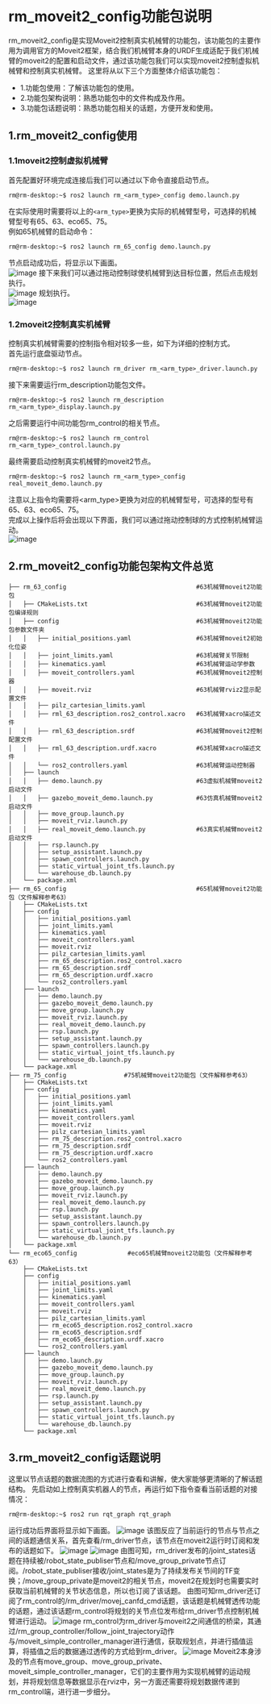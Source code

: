 # rm_moveit2_config功能包说明

rm_moveit2_config是实现Moveit2控制真实机械臂的功能包，该功能包的主要作用为调用官方的Moveit2框架，结合我们机械臂本身的URDF生成适配于我们机械臂的moveit2的配置和启动文件，通过该功能包我们可以实现moveit2控制虚拟机械臂和控制真实机械臂。
这里将从以下三个方面整体介绍该功能包：

* 1.功能包使用：了解该功能包的使用。
* 2.功能包架构说明：熟悉功能包中的文件构成及作用。
* 3.功能包话题说明：熟悉功能包相关的话题，方便开发和使用。

## 1.rm_moveit2_config使用

### 1.1moveit2控制虚拟机械臂

首先配置好环境完成连接后我们可以通过以下命令直接启动节点。

```
rm@rm-desktop:~$ ros2 launch rm_<arm_type>_config demo.launch.py
```

在实际使用时需要将以上的`<arm_type>`更换为实际的机械臂型号，可选择的机械臂型号有65、63、eco65、75。  
例如65机械臂的启动命令：  

```
rm@rm-desktop:~$ ros2 launch rm_65_config demo.launch.py
```

节点启动成功后，将显示以下画面。  
![image](doc/rm_moveit2_config1.png)
接下来我们可以通过拖动控制球使机械臂到达目标位置，然后点击规划执行。  
![image](doc/rm_moveit2_config2.png)
规划执行。  
![image](doc/rm_moveit2_config3.png)

### 1.2moveit2控制真实机械臂

控制真实机械臂需要的控制指令相对较多一些，如下为详细的控制方式。  
首先运行底盘驱动节点。  

```
rm@rm-desktop:~$ ros2 launch rm_driver rm_<arm_type>_driver.launch.py
```

接下来需要运行rm_description功能包文件。

```
rm@rm-desktop:~$ ros2 launch rm_description rm_<arm_type>_display.launch.py
```

之后需要运行中间功能包rm_control的相关节点。

```
rm@rm-desktop:~$ ros2 launch rm_control rm_<arm_type>_control.launch.py
```

最终需要启动控制真实机械臂的moveit2节点。

```
rm@rm-desktop:~$ ros2 launch rm_<arm_type>_config real_moveit_demo.launch.py
```

注意以上指令均需要将<arm_type>更换为对应的机械臂型号，可选择的型号有65、63、eco65、75。  
完成以上操作后将会出现以下界面，我们可以通过拖动控制球的方式控制机械臂运动。  
![image](doc/rm_moveit2_config4.png)

## 2.rm_moveit2_config功能包架构文件总览

```
├── rm_63_config                                    #63机械臂moveit2功能包
│   ├── CMakeLists.txt                              #63机械臂moveit2功能包编译规则
│   ├── config                                      #63机械臂moveit2功能包参数文件夹
│   │   ├── initial_positions.yaml                  #63机械臂moveit2初始化位姿
│   │   ├── joint_limits.yaml                       #63机械臂关节限制
│   │   ├── kinematics.yaml                         #63机械臂运动学参数
│   │   ├── moveit_controllers.yaml                 #63机械臂moveit2控制器
│   │   ├── moveit.rviz                             #63机械臂rviz2显示配置文件
│   │   ├── pilz_cartesian_limits.yaml
│   │   ├── rml_63_description.ros2_control.xacro   #63机械臂xacro描述文件
│   │   ├── rml_63_description.srdf                 #63机械臂moveit2控制配置文件
│   │   ├── rml_63_description.urdf.xacro           #63机械臂xacro描述文件
│   │   └── ros2_controllers.yaml                   #63机械臂运动控制器
│   ├── launch
│   │   ├── demo.launch.py                          #63虚拟机械臂moveit2启动文件
│   │   ├── gazebo_moveit_demo.launch.py            #63仿真机械臂moveit2启动文件
│   │   ├── move_group.launch.py
│   │   ├── moveit_rviz.launch.py
│   │   ├── real_moveit_demo.launch.py              #63真实机械臂moveit2启动文件
│   │   ├── rsp.launch.py
│   │   ├── setup_assistant.launch.py
│   │   ├── spawn_controllers.launch.py
│   │   ├── static_virtual_joint_tfs.launch.py
│   │   └── warehouse_db.launch.py
│   └── package.xml
├── rm_65_config                                    #65机械臂moveit2功能包（文件解释参考63）
│   ├── CMakeLists.txt
│   ├── config
│   │   ├── initial_positions.yaml
│   │   ├── joint_limits.yaml
│   │   ├── kinematics.yaml
│   │   ├── moveit_controllers.yaml
│   │   ├── moveit.rviz
│   │   ├── pilz_cartesian_limits.yaml
│   │   ├── rm_65_description.ros2_control.xacro
│   │   ├── rm_65_description.srdf
│   │   ├── rm_65_description.urdf.xacro
│   │   └── ros2_controllers.yaml
│   ├── launch
│   │   ├── demo.launch.py
│   │   ├── gazebo_moveit_demo.launch.py
│   │   ├── move_group.launch.py
│   │   ├── moveit_rviz.launch.py
│   │   ├── real_moveit_demo.launch.py
│   │   ├── rsp.launch.py
│   │   ├── setup_assistant.launch.py
│   │   ├── spawn_controllers.launch.py
│   │   ├── static_virtual_joint_tfs.launch.py
│   │   └── warehouse_db.launch.py
│   └── package.xml
├── rm_75_config                #75机械臂moveit2功能包（文件解释参考63）
│   ├── CMakeLists.txt
│   ├── config
│   │   ├── initial_positions.yaml
│   │   ├── joint_limits.yaml
│   │   ├── kinematics.yaml
│   │   ├── moveit_controllers.yaml
│   │   ├── moveit.rviz
│   │   ├── pilz_cartesian_limits.yaml
│   │   ├── rm_75_description.ros2_control.xacro
│   │   ├── rm_75_description.srdf
│   │   ├── rm_75_description.urdf.xacro
│   │   └── ros2_controllers.yaml
│   ├── launch
│   │   ├── demo.launch.py
│   │   ├── gazebo_moveit_demo.launch.py
│   │   ├── move_group.launch.py
│   │   ├── moveit_rviz.launch.py
│   │   ├── real_moveit_demo.launch.py
│   │   ├── rsp.launch.py
│   │   ├── setup_assistant.launch.py
│   │   ├── spawn_controllers.launch.py
│   │   ├── static_virtual_joint_tfs.launch.py
│   │   └── warehouse_db.launch.py
│   └── package.xml
└── rm_eco65_config              #eco65机械臂moveit2功能包（文件解释参考63）
    ├── CMakeLists.txt
    ├── config
    │   ├── initial_positions.yaml
    │   ├── joint_limits.yaml
    │   ├── kinematics.yaml
    │   ├── moveit_controllers.yaml
    │   ├── moveit.rviz
    │   ├── pilz_cartesian_limits.yaml
    │   ├── rm_eco65_description.ros2_control.xacro
    │   ├── rm_eco65_description.srdf
    │   ├── rm_eco65_description.urdf.xacro
    │   └── ros2_controllers.yaml
    ├── launch
    │   ├── demo.launch.py
    │   ├── gazebo_moveit_demo.launch.py
    │   ├── move_group.launch.py
    │   ├── moveit_rviz.launch.py
    │   ├── real_moveit_demo.launch.py
    │   ├── rsp.launch.py
    │   ├── setup_assistant.launch.py
    │   ├── spawn_controllers.launch.py
    │   ├── static_virtual_joint_tfs.launch.py
    │   └── warehouse_db.launch.py
    └── package.xml
```

## 3.rm_moveit2_config话题说明

这里以节点话题的数据流图的方式进行查看和讲解，使大家能够更清晰的了解话题结构。
先启动如上控制真实机器人的节点，再运行如下指令查看当前话题的对接情况：

```
rm@rm-desktop:~$ ros2 run rqt_graph rqt_graph
```

运行成功后界面将显示如下画面。
![image](doc/rm_moveit2_config5.png)
该图反应了当前运行的节点与节点之间的话题通信关系，首先查看/rm_driver节点，该节点在moveit2运行时订阅和发布的话题如下。
![image](doc/rm_moveit2_config6.png)
![image](doc/rm_moveit2_config7.png)
由图可知，rm_driver发布的/joint_states话题在持续被/robot_state_publiser节点和/move_group_private节点订阅。/robot_state_publiser接收/joint_states是为了持续发布关节间的TF变换；/move_group_private是moveit2的相关节点，moveit2在规划时也需要实时获取当前机械臂的关节状态信息，所以也订阅了该话题。
由图可知rm_driver还订阅了rm_control的/rm_driver/movej_canfd_cmd话题，该话题是机械臂透传功能的话题，通过该话题rm_control将规划的关节点位发布给rm_driver节点控制机械臂进行运动。
![image](doc/rm_moveit2_config8.png)
rm_control为rm_driver与moveit2之间通信的桥梁，其通过/rm_group_controller/follow_joint_trajectory动作与/moveit_simple_controller_manager进行通信，获取规划点，并进行插值运算，将插值之后的数据通过透传的方式给到rm_driver。
![image](doc/rm_moveit2_config9.png)
Moveit2本身涉及的节点有move_group、move_group_private、moveit_simple_controller_manager，它们的主要作用为实现机械臂的运动规划，并将规划信息等数据显示在rviz中，另一方面还需要将规划数据传递到rm_control端，进行进一步细分。
